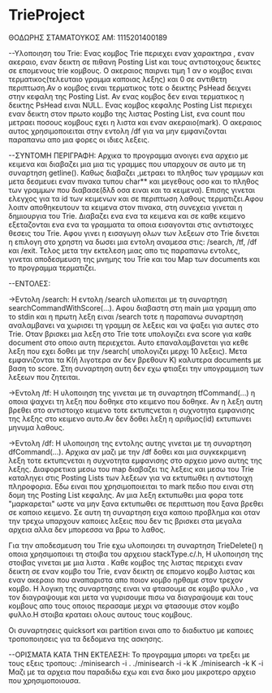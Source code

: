 # TrieProject
ΘΟΔΩΡΗΣ ΣΤΑΜΑΤΟΥΚΟΣ
ΑΜ: 1115201400189

--Υλοποιηση του Trie:
	Ενας κομβος Trie περιεχει εναν χαρακτηρα , εναν ακεραιο, εναν δεικτη σε πιθανη Posting List και τους αντιστοιχους δεικτες σε επομενους trie κομβους. Ο ακεραιος παιρνει τιμη 1 αν ο κομβος ειναι τερματικος(τελευταιο γραμμα καποιας λεξης) και 0 σε αντιθετη περιπτωση.Αν ο κομβος ειναι τερματικος τοτε ο δεικτης PsHead δειχνει στην κεφαλη της Posting List. Αν ενας κομβος δεν
ειναι τερματικος η δεικτης PsHead ειναι NULL. Ενας κομβος κεφαλης Posting List περιεχει εναν
δεικτη στον πρωτο κομβο της λιστας Posting List, ενα count που μετραει ποσους κομβους εχει η 
λιστα και εναν ακεραιο(mark). Ο ακεραιος αυτος χρησιμοποιειται στην εντολη /df για να μην 
εμφανιζονται παραπανω απο μια φορες οι ιδιες λεξεις.

--ΣΥΝΤΟΜΗ ΠΕΡΙΓΡΑΦΗ:
	Αρχικα το προγραμμα ανοιγει ενα αρχειο με κειμενα και διαβαζει μια μια τις γραμμες 
που υπαρχουν σε αυτο με τη συναρτηση getline(). Καθως διαβαζει ,μετραει το πληθος των γραμμων
και μετα δεσμευει εναν πινακα τυπου char** και μεγεθους οσο και το πληθος των γραμμων που
διαβασε(δλδ οσα ειναι και τα κειμενα). Επισης γινεται ελεγχος για τα id των κειμενων και σε
περιπτωση λαθους τερματιζει.Αφου λοιπν αποθηκευτουν τα κειμενα στον πινακα, στη συνεχεια 
γινεται η δημιουργια του Trie. Διαβαζει ενα ενα τα κειμενα και σε καθε κειμενο εξεταζονται
ενα ενα τα γραμματα τα οποια εισαγονται στις αντιστοιχες θεσεις του Trie. 
	Αφου γινει η εισαγωγη ολων των λεξεων στο Trie δινεται η επιλογη στο χρηστη να δωσει
μια εντολη αναμεσα στις: /search, /tf, /df και  /exit. Τελος μετα την εκτελεση μιας απο τις
παραπανω εντολες,  γινεται αποδεσμευση της μνημης του Trie και του Μap των documents
και το προγραμμα τερματιζει.

--ΕΝΤΟΛΕΣ:

->Εντολη /search: Η εντολη /search υλοπιειται με τη συναρτηση searchCommandWithScore(...). Αφου
διαβαστη στη main μια γραμμη απο το stdin και η πρωτη λεξη ειναι /search τοτε η παραπανω
συναρτηση αναλαμβανει να χωρισει τη γραμμη σε λεξεις και να ψαξει για αυτες στο Trie. Οταν
βρισκει μια λεξη στο Trie τοτε υπολογιζει ενα score για καθε document στο οποιο αυτη περιεχεται.
Αυτο επαναλαμβανεται για κεθε λεξη που εχει δοθει με την /search( υπολογιζει μερχι 10 λεξεις).
Μετα εμφανιζονται τα K(ή λιγοτερα αν δεν βρεθουν Κ) καλυτερα documents με βαση το score. Στη 
συναρτηση αυτη δεν εχω φτιαξει την υπογραμμιση των λεξεων που ζητειται.

->Εντολη /tf: Η υλοποιηση της γινεται με τη συναρτηση tfCommand(...) η οποια ψαχνει τη λεξη που 
δοθηκε στο κειμενο που δοθηκε. Αν η λεξη αυτη βρεθει στο αντιστοιχο κειμενο τοτε εκτυπςνεται 
η συχνοτητα εμφανισης της λεξης στο κειμενο αυτο.Αν δεν δοθει λεξη η αριθμος(id) εκτυπωνει 
μηνυμα λαθους.

->Εντολη /df: Η υλοποιηση της εντολης αυτης γινεται με τη συναρτηση dfCommand(...). Αρχικα αν 
μαζι με την /df δοθει και μια συγκεκριμενη λεξη τοτε εκτυπςνεται η συχνοτητα εμφανισης στο
αρχειο μονο αυτης της λεξης. Διαφορετικα μεσω του map διαβαζει τις λεξεις και μεσω του Trie
καταληγει στις Posting Lists  των λεξεων για να εκτυπωθει η αντιστοιχη πληροφορια. Εδω ειναι 
που χρησιμοποιειται το mark πεδιο που ειναι στη δομη της Posting List κεφαλης. Αν μια λεξη 
εκτυπωθει μια φορα τοτε "μαρκαρεται" ωστε να μην ξανα εκτυπωθει σε περιπτωση που ξανα βρεθει σε
καποιο κειμενο. Σε αυτη τη συναρτηση ειχα καποιο προβλημα και οταν την τρεχω υπαρχουν καποιες 
λεξεις που δεν τις βρισκει στα μεγαλα αρχεια αλλα δεν μπορεσσα να βρω το λαθος.

Για την αποδεσμευση του Trie εχω υλοποιησει τη συναρτηση TrieDelete() η οποια χρησιμοποιει τη στοιβα του αρχειου stackType.c/.h, Η υλοποιηση της στοιβας γινεται με μια λιστα . Καθε κομβος 
της λιστας περιεχει εναν δεικτη σε εναν κομβο του Trie, εναν δεικτη σε επομενο κομβο λιστας και 
εναν ακεραιο που αναπαριστα απο ποιον κομβο ηρθαμε στον τρεχον κομβο. Η λογικη της συναρτησης
ειναι να φτασουμε σε κομβο φυλλο , να τον διαγραψουμε και μετα να γυρισουμε πισω να διαγραψουμε
και τους κομβους απο τους οποιος περασαμε μεχρι να φτασουμε στον κομβο φυλλο.Η στοιβα κραταει ολους αυτους τους κομβους.

Οι συναρτησεις quicksort και  partition  ειναι απο το διαδικτυο με καποιες τροποποιησεις για τα
δεδομενα της ασκησης.

--ΟΡΙΣΜΑΤΑ ΚΑΤΑ ΤΗΝ ΕΚΤΕΛΕΣΗ: Το προγραμμα μπορει να τρεξει με τους εξεις τροπους:
    ./minisearch -i <filename>.
    ./minisearch -i <filename> -k K
    ./minisearch  -k K -i <filename>
Μαζι με τα αρχεια που παραδιδω εχω και ενα δικο μου μικροτερο αρχειο που χρησιμοποιουσα.


